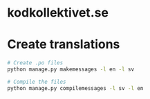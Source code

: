 # kodkollektivet.se

# Create translations

```bash
# Create .po files
python manage.py makemessages -l en -l sv

# Compile the files
python manage.py compilemessages -l sv -l en
```
